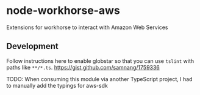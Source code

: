 # node-workhorse-aws
Extensions for workhorse to interact with Amazon Web Services

## Development
Follow instructions here to enable globstar so that you can use `tslint` with paths like `**/*.ts`.
https://gist.github.com/samnang/1759336

TODO: When consuming this module via another TypeScript project, I had to manually add the typings for aws-sdk